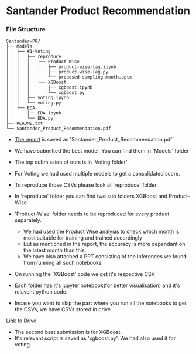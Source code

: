 # Santander Product Recommendation

### File Structure

```
Santander-PR/
├── Models
│   ├── #1-Voting
│   │   ├── reproduce
│   │   │   ├── Product-Wise
│   │   │   │   ├── product-wise-lag.ipynb
│   │   │   │   ├── product-wise-lag.py
│   │   │   │   └── proposed-sampling-month.pptx
│   │   │   └── XGBoost
│   │   │       ├── xgboost.ipynb
│   │   │       └── xgboost.py
│   │   ├── voting.ipynb
│   │   └── voting.py
│   └── EDA
│       ├── EDA.ipynb
│       └── EDA.py
├── README.txt
└── Santander_Product_Recommendation.pdf
```

 - [The report](https://github.com/DaKeiser/Santander-PR/blob/main/Santander_Product_Recommendation.pdf) is saved as 'Santander_Product_Recommendation.pdf'
 - We have submitted the best model. You can find them in 'Models' folder
 - The top submission of ours is in 'Voting folder'
 - For Voting we had used multiple models to get a consolidated score.
 - To reproduce those CSVs please look at 'reproduce' folder
 - In 'reproduce' folder you can find two sub folders XGBoost and Product-Wise
 
 - 'Product-Wise' folder needs to be reproduced for every product separately. 
    - We had used the Product Wise analysis to check which month is most suitable for training and trained accordingly
    - But as mentioned in the report, the accuracy is more dependant on the latest month than this.
    - We have also attached a PPT consisting of the inferences we found from running all such notebooks
 - On running the 'XGBoost' code we get it's respective CSV

 - Each folder has it's jupyter notebook(for better visualisation) and it's relavent python code.
 - Incase you want to skip the part where you run all the notebooks to get the CSVs, we have CSVs stored in drive
 
 [Link to Drive](https://iiitborg-my.sharepoint.com/:f:/g/personal/sai_rithwik_iiitb_org/Ek-ENHqo0Z1AgxXGsOitfl8BL_cvLxnZxMhmCokx9ZAlkw?e=oQo792)


 - The second best submission is for XGBoost.
 - It's relevant script is saved as 'xgboost.py'. We had also used it for voting
